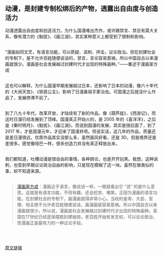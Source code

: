 ## 动漫，是封建专制松绑后的产物，透露出自由度与创造活力

动漫透露出自由度和创造活力。为什么国漫难出杰作，或许跟禁言、禁忌有莫大关系，像有潜力的《魁拔》、《画江湖》，其实某种意义上都受到了限制和影响。<br />​

“漫画如同文艺，有语言功能，可以质疑、讽刺、抨击，议论政治。但在封建社会的专制下，是不允许百姓随便说话的，禁言，言论容易惹祸，所以中国自古以来漫画就很少。漫画是社会发展越过封建时代才出现的特殊画种。”——重述于漫画家方成<br />​

这也可以解释，为什么国漫早期发展超过日本，还影响了日本的动漫，像六十年代的《大闹天宫》、《铁扇公主》，影响了日漫鼻祖手冢治虫。可国漫之后就没什么作品了，发展停滞不前了。<br />​

到了八九十年代，改革开放，才陆续有了新的作品，像《葫芦娃》、《西游记》，而这时日漫已经发展到了顶峰。国漫真正开始火的，是 2005 年的《喜洋洋》，之后是《秦时明月》、《魁拔》、《画江湖》。而说到国漫的发展，其实是很后面了，到了 2017 年，才是国漫元年，才迎来了国漫井喷。但说实话，这几年的作品，质量还是差日漫很远，优质作品其实没那么多，虽然画风好看，还是 3D，但是境界还是差很多。感觉像哑巴一样，很多创造力并没有真正释放出来。<br />​

我们都知道，吐槽动漫是很自由的事情，各种舆论，也是开开玩笑。我想，这种讽刺，也受到早期议论政治自由的影响，只是现在模糊了这一块。虽然在做类似的事，却不知道来源。<br />​<br />
> [漫画家方成]()：漫画近乎语言，像说话一样，一眼就看出它 “说” 的是什么意思。这就是有语言功能，不但有趣，还会挖苦、嘲笑。正因为漫画的语言功能，在封建社会的专制下，画漫画就得非常小心。当权的皇帝、大臣、官僚、地主绝不允许老百姓随便说话，画漫画就容易惹祸。所以中国自古以来漫画就很少。所以说，漫画是社会发展越过封建时代才出现的特殊画种。英国在17世纪已经逐渐摆脱封建枷锁，老百姓开始有发言权，可以议论政治，而漫画正是最有力的一种议论手段。

<br />

<br />

[原文链接](https://www.yuque.com/lianmt/rixu/ilxm4l)
